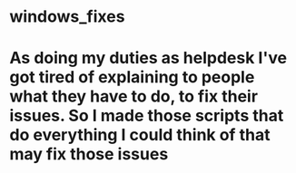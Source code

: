 # windows_fixes
# As doing my duties as helpdesk I've got tired of explaining to people what they have to do, to fix their issues. So I made those scripts that do everything I could think of that may fix those issues
